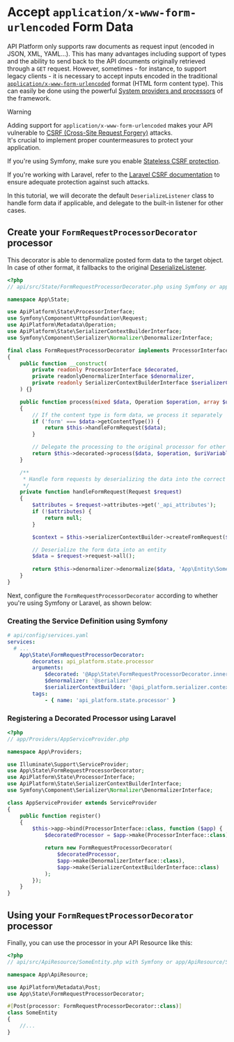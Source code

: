 # Accept `application/x-www-form-urlencoded` Form Data

API Platform only supports raw documents as request input (encoded in JSON, XML, YAML...). This has many advantages
including support of types and the ability to send back to the API documents originally retrieved through a `GET` request.
However, sometimes - for instance, to support legacy clients - it is necessary to accept inputs encoded in the traditional
[`application/x-www-form-urlencoded`](https://www.w3.org/TR/html401/interact/forms.html#h-17.13.4.1) format
(HTML form content type). This can easily be done using the powerful [System providers and processors](extending.md#system-providers-and-processors)
of the framework.

> [!WARNING]  
> Adding support for `application/x-www-form-urlencoded` makes your API vulnerable to [CSRF (Cross-Site Request Forgery)](https://www.owasp.org/index.php/Cross-Site_Request_Forgery_(CSRF)) attacks.  
> It's crucial to implement proper countermeasures to protect your application.
>
> If you're using Symfony, make sure you enable [Stateless CSRF protection](https://symfony.com/blog/new-in-symfony-7-2-stateless-csrf).  
>
> If you're working with Laravel, refer to the [Laravel CSRF documentation](https://laravel.com/docs/csrf) to ensure
> adequate protection against such attacks.

In this tutorial, we will decorate the default `DeserializeListener` class to handle form data if applicable, and delegate to the built-in listener for other cases.

## Create your `FormRequestProcessorDecorator` processor

This decorator is able to denormalize posted form data to the target object. In case of other format, it fallbacks to the original [DeserializeListener](https://github.com/api-platform/core/blob/91dc2a4d6eeb79ea8dec26b41e800827336beb1a/src/Bridge/Symfony/Bundle/Resources/config/api.xml#L85-L91).

```php
<?php
// api/src/State/FormRequestProcessorDecorator.php using Symfony or app/State/FormRequestProcessorDecorator.php using Laravel

namespace App\State;

use ApiPlatform\State\ProcessorInterface;
use Symfony\Component\HttpFoundation\Request;
use ApiPlatform\Metadata\Operation;
use ApiPlatform\State\SerializerContextBuilderInterface;
use Symfony\Component\Serializer\Normalizer\DenormalizerInterface;

final class FormRequestProcessorDecorator implements ProcessorInterface
{
    public function __construct(
        private readonly ProcessorInterface $decorated,
        private readonlyDenormalizerInterface $denormalizer,
        private readonly SerializerContextBuilderInterface $serializerContextBuilder
    ) {}

    public function process(mixed $data, Operation $operation, array $uriVariables = [], array $context = []): mixed
    {
        // If the content type is form data, we process it separately
        if ('form' === $data->getContentType()) {
            return $this->handleFormRequest($data);
        }

        // Delegate the processing to the original processor for other cases
        return $this->decorated->process($data, $operation, $uriVariables, $context);
    }

    /**
     * Handle form requests by deserializing the data into the correct entity
     */
    private function handleFormRequest(Request $request)
    {
        $attributes = $request->attributes->get('_api_attributes');
        if (!$attributes) {
            return null;
        }

        $context = $this->serializerContextBuilder->createFromRequest($request, false, $attributes);

        // Deserialize the form data into an entity
        $data = $request->request->all();
        
        return $this->denormalizer->denormalize($data, 'App\Entity\SomeEntity', null, $context);
    }
}
```

Next, configure the `FormRequestProcessorDecorator` according to whether you're using Symfony or Laravel, as shown below:

### Creating the Service Definition using Symfony

```yaml
# api/config/services.yaml
services:
  # ...
    App\State\FormRequestProcessorDecorator:
        decorates: api_platform.state.processor
        arguments:
            $decorated: '@App\State\FormRequestProcessorDecorator.inner'
            $denormalizer: '@serializer'
            $serializerContextBuilder: '@api_platform.serializer.context_builder'
        tags:
            - { name: 'api_platform.state.processor' }
```

### Registering a Decorated Processor using Laravel

```php
<?php
// app/Providers/AppServiceProvider.php

namespace App\Providers;

use Illuminate\Support\ServiceProvider;
use App\State\FormRequestProcessorDecorator;
use ApiPlatform\State\ProcessorInterface;
use ApiPlatform\State\SerializerContextBuilderInterface;
use Symfony\Component\Serializer\Normalizer\DenormalizerInterface;

class AppServiceProvider extends ServiceProvider
{
    public function register()
    {
        $this->app->bind(ProcessorInterface::class, function ($app) {
            $decoratedProcessor = $app->make(ProcessorInterface::class); 

            return new FormRequestProcessorDecorator(
                $decoratedProcessor,
                $app->make(DenormalizerInterface::class),
                $app->make(SerializerContextBuilderInterface::class)
            );
        });
    }
}
```

## Using your `FormRequestProcessorDecorator` processor

Finally, you can use the processor in your API Resource like this:

```php
<?php
// api/src/ApiResource/SomeEntity.php with Symfony or app/ApiResource/SomeEntity.php with Laravel

namespace App\ApiResource;

use ApiPlatform\Metadata\Post;
use App\State\FormRequestProcessorDecorator;

#[Post(processor: FormRequestProcessorDecorator::class)]
class SomeEntity
{
    //...
}
```
